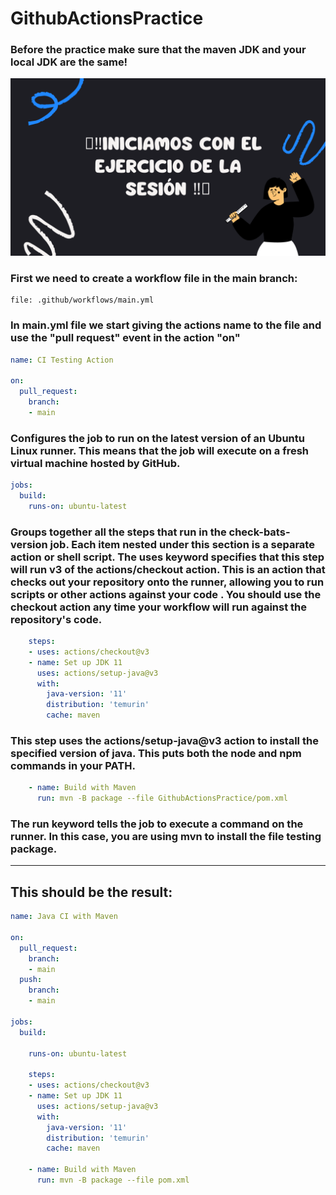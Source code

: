 # GithubActionsPractice
 
### Before the practice make sure that the maven JDK and your local JDK are the same!

![](/Docs/Practice.png)

### First we need to create a workflow file in the main branch:

``` 
file: .github/workflows/main.yml
```

### In main.yml file we start giving the actions name to the file and use the "pull request" event in the action "on"

``` yaml
name: CI Testing Action

on:
  pull_request:
    branch:
    - main
```

### Configures the job to run on the latest version of an Ubuntu Linux runner. This means that the job will execute on a fresh virtual machine hosted by GitHub.

``` yaml
jobs:
  build:
    runs-on: ubuntu-latest
```

### Groups together all the steps that run in the check-bats-version job. Each item nested under this section is a separate action or shell script. The uses keyword specifies that this step will run v3 of the actions/checkout action. This is an action that checks out your repository onto the runner, allowing you to run scripts or other actions against your code . You should use the checkout action any time your workflow will run against the repository's code.

``` yaml
    steps:
    - uses: actions/checkout@v3
    - name: Set up JDK 11
      uses: actions/setup-java@v3
      with:
        java-version: '11'
        distribution: 'temurin'
        cache: maven
```
### This step uses the actions/setup-java@v3 action to install the specified version of java. This puts both the node and npm commands in your PATH.

``` yaml
    - name: Build with Maven
      run: mvn -B package --file GithubActionsPractice/pom.xml
```

### The run keyword tells the job to execute a command on the runner. In this case, you are using mvn to install the file testing package.
<hr>

## This should be the result:

``` yaml
name: Java CI with Maven

on:
  pull_request:
    branch:
    - main
  push:
    branch:
    - main

jobs:
  build:

    runs-on: ubuntu-latest

    steps:
    - uses: actions/checkout@v3
    - name: Set up JDK 11
      uses: actions/setup-java@v3
      with:
        java-version: '11'
        distribution: 'temurin'
        cache: maven

    - name: Build with Maven
      run: mvn -B package --file pom.xml
```